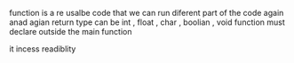  function is a re usalbe code that we can run diferent part of the code again anad agian
 return type can be int , float , char , boolian , void
 function must declare outside the main function

 it incess readiblity
